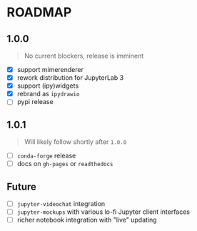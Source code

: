 # ROADMAP

## 1.0.0

> No current blockers, release is imminent

- [x] support mimerenderer
- [x] rework distribution for JupyterLab 3
- [x] support (ipy)widgets
- [x] rebrand as `ipydrawio`
- [ ] pypi release

## 1.0.1

> Will likely follow shortly after `1.0.0`

- [ ] `conda-forge` release
- [ ] docs on `gh-pages` or `readthedocs`

## Future

- [ ] `jupyter-videochat` integration
- [ ] `jupyter-mockups` with various lo-fi Jupyter client interfaces
- [ ] richer notebook integration with "live" updating
